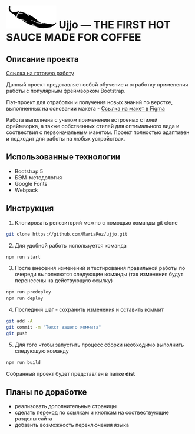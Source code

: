 # ![](https://github.com/MariaRez/ujjo/raw/main/./src/images/pepper.svg) Ujjo &mdash; THE FIRST HOT SAUCE MADE FOR COFFEE

## Описание проекта

[Ссылка на готовую работу](https://mariarez.github.io/ujjo/)

Данный проект представляет собой обучение и отработку применения работы с популярным фреймворком Bootstrap.

Пэт-проект для отработки и получения новых знаний по верстке, выполненных на основании макета - [Ссылка на макет в Figma](https://www.figma.com/file/N8cL2Qns1b0A6VsmdX1jTN/Ujjo-(Copy)?type=design&node-id=1-130&t=pMtj2wtgozlr392k-0)

Работа выполнена с учетом применения встроеных стилей фреймворка, а также собственных стилей для оптимального вида и соотвествия с первоначальным макетом.
Проект полностью адаптивен и подходит для работы на любых устройствах.

## Использованные технологии

* Bootstrap 5
* БЭМ-методология
* Google Fonts
* Webpack

## Инструкция

1. Клонировать репозиторий можно с помощью команды git clone

```bash
git clone https://github.com/MariaRez/ujjo.git
```
2. Для удобной работы используется команда 
```bash
npm run start
```
3. После внесения изменений и тестирования правильной работы по очереди выполняются следующие команды (так изменения будут перенесены на действующую ссылку)

```bash
npm run predeploy
npm run deploy
```

4. Последний шаг - сохранить изменения и оставить коммит

```bash
git add -A
git commit -m "Текст вашего коммита"
git push
```

5. Для того чтобы запустить процесс сборки необходимо выполнить следующую команду
```bash
npm run build
```
Собранный проект будет представлен в папке **dist**


## Планы по доработке
* реализовать дополнительные страницы
* сделать переход по ссылкам и кнопкам на соотвествующие разделы сайта
* добавить возможность переключения языка
